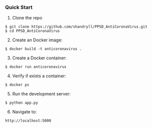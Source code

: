 ### Quick Start

1. Clone the repo
  ```
  $ git clone https://github.com/shandryll/PPSD_AntiCoronaVirus.git
  $ cd PPSD_AntiCoronaVirus
  ```

2. Create an Docker image:
  ```
  $ docker build -t anticoronavirus .
  ```

3. Create a Docker container:
  ```
  $ docker run anticoronavirus
  ```
  
4. Verify if exists a container:
  ```
  $ docker ps
  ```
  
5. Run the development server:
  ```
  $ python app.py
  ```

6. Navigate to:
  ```
  http://localhost:5000
  ```
